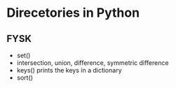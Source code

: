 # Direcetories in Python

## FYSK
- set()
- intersection, union, difference, symmetric difference
- keys() prints the keys in a dictionary
- sort()

